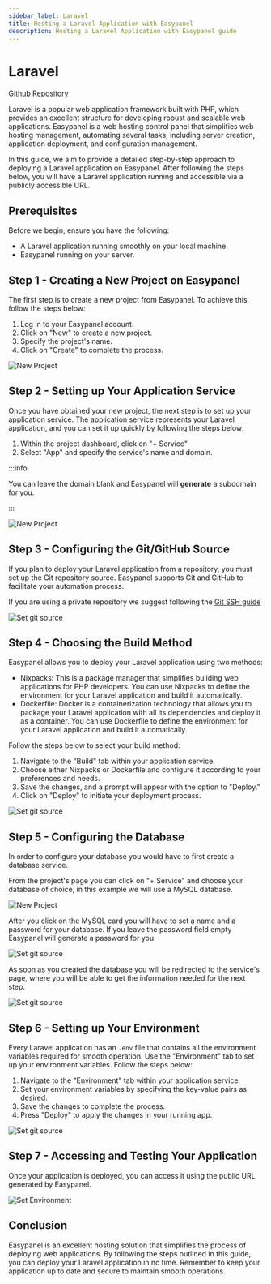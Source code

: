 ```yaml
---
sidebar_label: Laravel
title: Hosting a Laravel Application with Easypanel
description: Hosting a Laravel Application with Easypanel guide
---
```


# Laravel

[Github Repository](https://github.com/easypanel-io/laravel-sample)

Laravel is a popular web application framework built with PHP, which provides an excellent structure for developing robust and scalable web applications. Easypanel is a web hosting control panel that simplifies web hosting management, automating several tasks, including server creation, application deployment, and configuration management.

In this guide, we aim to provide a detailed step-by-step approach to deploying a Laravel application on Easypanel. After following the steps below, you will have a Laravel application running and accessible via a publicly accessible URL.

## Prerequisites

Before we begin, ensure you have the following:

- A Laravel application running smoothly on your local machine.
- Easypanel running on your server.

## Step 1 - Creating a New Project on Easypanel

The first step is to create a new project from Easypanel. To achieve this, follow the steps below:

1. Log in to your Easypanel account.
2. Click on "New" to create a new project.
3. Specify the project's name.
4. Click on "Create" to complete the process.

![New Project](./new-project.png)

## Step 2 - Setting up Your Application Service

Once you have obtained your new project, the next step is to set up your application service. The application service represents your Laravel application, and you can set it up quickly by following the steps below:

1. Within the project dashboard, click on "+ Service"
2. Select "App" and specify the service's name and domain.

:::info

You can leave the domain blank and Easypanel will **generate** a subdomain for you.

:::

![New Project](./new-app.png)

## Step 3 - Configuring the Git/GitHub Source

If you plan to deploy your Laravel application from a repository, you must set up the Git repository source. Easypanel supports Git and GitHub to facilitate your automation process.

If you are using a private repository we suggest following the [Git SSH guide](/docs/code-sources/git-ssh)

![Set git source](./source-panel.png)

## Step 4 - Choosing the Build Method

Easypanel allows you to deploy your Laravel application using two methods:

- Nixpacks: This is a package manager that simplifies building web applications for PHP developers. You can use Nixpacks to define the environment for your Laravel application and build it automatically.
- Dockerfile: Docker is a containerization technology that allows you to package your Laravel application with all its dependencies and deploy it as a container. You can use Dockerfile to define the environment for your Laravel application and build it automatically.

Follow the steps below to select your build method:

1. Navigate to the "Build" tab within your application service.
2. Choose either Nixpacks or Dockerfile and configure it according to your preferences and needs.
3. Save the changes, and a prompt will appear with the option to "Deploy."
4. Click on "Deploy" to initiate your deployment process.

![Set git source](./build.png)

## Step 5 - Configuring the Database

In order to configure your database you would have to first create a database service.

From the project's page you can click on "+ Service" and choose your database of choice, in this example we will use a MySQL database.

![New Project](./new-app.png)

After you click on the MySQL card you will have to set a name and a password for your database. If you leave the password field empty Easypanel will generate a password for you.

![Set git source](./create-mysql.png)

As soon as you created the database you will be redirected to the service's page, where you will be able to get the information needed for the next step.

![Set git source](./db-credentials.png)

## Step 6 - Setting up Your Environment

Every Laravel application has an `.env` file that contains all the environment variables required for smooth operation. Use the "Environment" tab to set up your environment variables. Follow the steps below:

1. Navigate to the "Environment" tab within your application service.
2. Set your environment variables by specifying the key-value pairs as desired.
3. Save the changes to complete the process.
4. Press "Deploy" to apply the changes in your running app.

![Set git source](./db.png)

## Step 7 - Accessing and Testing Your Application

Once your application is deployed, you can access it using the public URL generated by Easypanel.

![Set Environment](./open.png)

## Conclusion

Easypanel is an excellent hosting solution that simplifies the process of deploying web applications. By following the steps outlined in this guide, you can deploy your Laravel application in no time. Remember to keep your application up to date and secure to maintain smooth operations.
